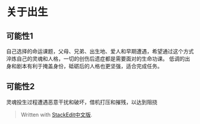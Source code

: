 # 关于出生
## 可能性1
自己选择的命运课题，父母、兄弟、出生地、爱人和早期遭遇，希望通过这个方式淬炼自己的灵魂和人格，一切的创伤后遗症都是需要面对的生命功课。
低调的出身和剧本有利于掩盖身份，砥砺后的人格也更坚强，适合完成任务。
## 可能性2
灵魂投生过程遭遇恶意干扰和破坏，借机打压和摧残，以达到阻挠
> Written with [StackEdit中文版](https://stackedit.cn/).
<!--stackedit_data:
eyJoaXN0b3J5IjpbMTg2MDkwMTEzMl19
-->